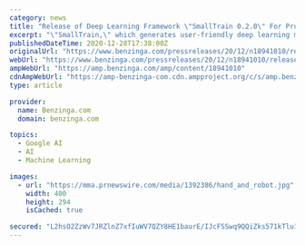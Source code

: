 ```yaml
---
category: news
title: "Release of Deep Learning Framework \"SmallTrain 0.2.0\" For Professional/Commercial Use"
excerpt: "\"SmallTrain,\" which generates user-friendly deep learning models for high accuracy and high functionality as a standalone deep learning library and as a wrapper for TensorFlow and PyTorch."
publishedDateTime: 2020-12-28T17:38:00Z
originalUrl: "https://www.benzinga.com/pressreleases/20/12/n18941010/release-of-deep-learning-framework-smalltrain-0-2-0-for-professionalcommercial-use"
webUrl: "https://www.benzinga.com/pressreleases/20/12/n18941010/release-of-deep-learning-framework-smalltrain-0-2-0-for-professionalcommercial-use"
ampWebUrl: "https://amp.benzinga.com/amp/content/18941010"
cdnAmpWebUrl: "https://amp-benzinga-com.cdn.ampproject.org/c/s/amp.benzinga.com/amp/content/18941010"
type: article

provider:
  name: Benzinga.com
  domain: benzinga.com

topics:
  - Google AI
  - AI
  - Machine Learning

images:
  - url: "https://mma.prnewswire.com/media/1392386/hand_and_robot.jpg"
    width: 400
    height: 294
    isCached: true

secured: "L2hsO2ZzWv7JRZlnZ7xfIuWV7QZY8HE1baurE/IJcFSSwq9QQiZks571kTlu1GSFn9c9UzdVrIlJ2EZqWKLp0hCqDeP7VyIy2g4U1QUMidzj/0C+ja99II8cdx2T9dLSTnzJj5ThfpjrdH+7JmElV5uCnzrl/PqcNnbl7xDBw53oL1q5ZaJ/8yEnNJjgYSxUqm8Qg1ylaOca4jMkgeiDNjFEsMkQfD3DJ1ILs9vtjywK21nnlIiskkSMKabiefRuST0XSny3CUCb2fZ4obH/oensfDy2k8vulzUBl+nnOW6Kxpm1MRRsF2g5uOGwdqtbgxWmgli5DGqp0xPqqNQkiqkWgOR8Llf8KcCpnLjw6Xw=;wZ/95XclzR44My95KmhKhA=="
---
```


